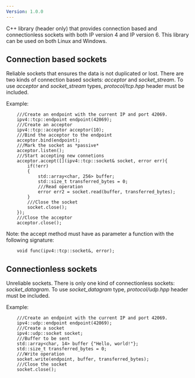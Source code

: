 ```yaml
---
Version: 1.0.0
---
```


C++ library (header only) that provides connection based and connectionless sockets with both IP version 4 and IP version 6.
This library can be used on both Linux and Windows.

## Connection based sockets
Reliable sockets that ensures the data is not duplicated or lost. There are two kinds of connection based sockets: *acceptor* and *socket_stream*.
To use *acceptor* and *socket_stream* types, *protocol/tcp.hpp* header must be included.

Example:
```
    ///Create an endpoint with the current IP and port 42069.
    ipv4::tcp::endpoint endpoint(42069);
    ///Create an acceptor
    ipv4::tcp::acceptor acceptor(10);
    ///Bind the acceptor to the endpoint
    acceptor.bind(endpoint);
    ///Mark the socket as *passive*
    acceptor.listen();
    ///Start accepting new connetions
    acceptor.accept([](ipv4::tcp::socket& socket, error err){
        if(!err)
        {
            std::array<char, 256> buffer;
            std::size_t transferred_bytes = 0;
            ///Read operation
            error err2 = socket.read(buffer, transferred_bytes);
        }
        ///Close the socket
        socket.close();
    });
    ///Close the acceptor
    acceptor.close();
```
Note: the accept method must have as parameter a function with the following signature:
```
    void func(ipv4::tcp::socket&, error);
```
## Connectionless sockets
Unreliable sockets. There is only one kind of connectionless sockets: *socket_datagram*.
To use *socket_datagram* type, *protocol/udp.hpp* header must be included.

Example:
```
    ///Create an endpoint with the current IP and port 42069.
    ipv4::udp::endpoint endpoint(42069);
    ///Create a socket
    ipv4::udp::socket socket;
    ///Buffer to be sent
    std::array<char, 14> buffer {"Hello, world!"};
    std::size_t transferred_bytes = 0;
    ///Write operation
    socket.write(endpoint, buffer, transferred_bytes);
    ///Close the socket
    socket.close();
```